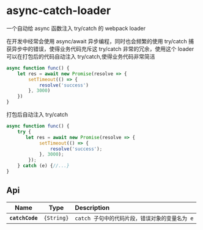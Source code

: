 # async-catch-loader
一个自动给 async 函数注入 try/catch 的 webpack loader

在开发中经常会使用 async/await 异步编程，同时也会频繁的使用 try/catch 捕获异步中的错误，使得业务代码充斥这 try/catch 非常的冗余，使用这个 loader 可以在打包后的代码自动注入 try/catch,使得业务代码非常简洁

```javascript
async function func() {
    let res = await new Promise(resolve => {
        setTimeout(() => {
            resolve('success')
        }, 3000)
    })
}
```

打包后自动注入 try/catch
```javascript
async function func() {
    try {
       let res = await new Promise(resolve => {
            setTimeout(() => {
                resolve('success');
            }, 3000);
        });
    } catch (e) {//...}
}
```

## Api
|Name|Type|Description|
|:--:|:--:|:----------|
|**`catchCode`**|`{String}`|`catch 子句中的代码片段，错误对象的变量名为 e`


